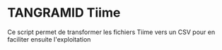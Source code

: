 # TANGRAMID Tiime

Ce script permet de transformer les fichiers Tiime vers un CSV pour en faciliter ensuite l'exploitation
